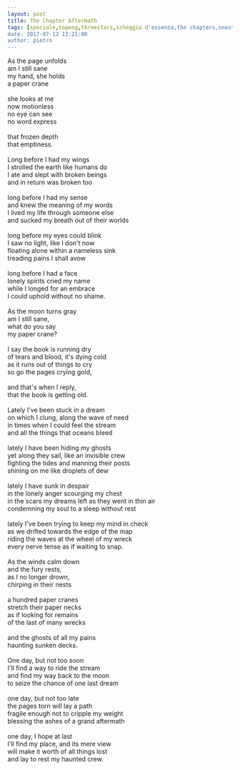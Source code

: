 ```yaml
---
layout: post
title: The Chapter Aftermath
tags: [speciale,topeng,threestars,scheggia d'essenza,the chapters,onestar,english,]
date: 2017-07-12 13:21:00
author: pietro
---
```

As the page unfolds<br/>am I still sane<br/>my hand, she holds<br/>a paper crane<br/><br/>she looks at me<br/>now motionless<br/>no eye can see<br/>no word express<br/><br/>that frozen depth<br/>that emptiness.<br/><br/>Long before I had my wings<br/>I strolled the earth like humans do<br/>I ate and slept with broken beings<br/>and in return was broken too<br/><br/>long before I had my sense<br/>and knew the meaning of my words<br/>I lived my life through someone else<br/>and sucked my breath out of their worlds<br/><br/>long before my eyes could blink<br/>I saw no light, like I don't now<br/>floating alone within a nameless sink<br/>treading pains I shall avow<br/><br/>long before I had a face<br/>lonely spirits cried my name<br/>while I longed for an embrace<br/>I could uphold without no shame.<br/><br/>As the moon turns gray<br/>am I still sane,<br/>what do you say<br/>my paper crane?<br/><br/>I say the book is running dry<br/>of tears and blood, it's dying cold<br/>as it runs out of things to cry<br/>so go the pages crying gold,<br/><br/>and that's when I reply,<br/>that the book is getting old.<br/><br/>Lately I've been stuck in a dream<br/>on which I clung, along the wave of need<br/>in times when I could feel the stream<br/>and all the things that oceans bleed<br/><br/>lately I have been hiding my ghosts<br/>yet along they sail, like an invisible crew<br/>fighting the tides and manning their posts<br/>shining on me like droplets of dew<br/><br/>lately I have sunk in despair<br/>in the lonely anger scourging my chest<br/>in the scars my dreams left as they went in thin air<br/>condemning my soul to a sleep without rest<br/><br/>lately I've been trying to keep my mind in check<br/>as we drifted towards the edge of the map<br/>riding the waves at the wheel of my wreck<br/>every nerve tense as if waiting to snap.<br/><br/>As the winds calm down<br/>and the fury rests,<br/>as I no longer drown,<br/>chirping in their nests<br/><br/>a hundred paper cranes<br/>stretch their paper necks<br/>as if looking for remains<br/>of the last of many wrecks<br/><br/>and the ghosts of all my pains<br/>haunting sunken decks.<br/><br/>One day, but not too soon<br/>I'll find a way to ride the stream<br/>and find my way back to the moon<br/>to seize the chance of one last dream<br/><br/>one day, but not too late<br/>the pages torn will lay a path<br/>fragile enough not to cripple my weight<br/>blessing the ashes of a grand aftermath<br/><br/>one day, I hope at last<br/>I'll find my place, and its mere view<br/>will make it worth of all things lost<br/>and lay to rest my haunted crew.
